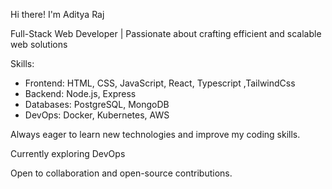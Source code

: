 
 Hi there! I'm Aditya Raj

 Full-Stack Web Developer | Passionate about crafting efficient and scalable web solutions

 Skills:
- Frontend: HTML, CSS, JavaScript, React, Typescript ,TailwindCss
- Backend: Node.js, Express
- Databases: PostgreSQL, MongoDB
- DevOps: Docker, Kubernetes, AWS

 Always eager to learn new technologies and improve my coding skills.

 Currently exploring DevOps

 Open to collaboration and open-source contributions.

